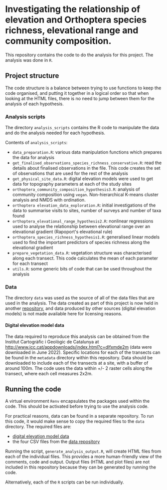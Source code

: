 # Investigating the relationship of elevation and Orthoptera species richness, elevational range and community composition. 

This repository contains the code to do the analysis for this project. The analysis was done in `R`. 

## Project structure

The code structure is a balance between trying to use functions to keep the code organised, and putting it together in a logical order so that when looking at the HTML files, there is no need to jump between them for the analysis of each hypothesis. 

### Analysis scripts

The directory `analysis_scripts` contains the R code to manipulate the data and do the analysis needed for each hypothesis.  

Contents of `analysis_scripts`: 
* `data_preparation.R`: various data manipulation functions which prepares the data for analysis
* `get_finalised_observations_species_richness_conservative.R`: read the details about finalised observations in the file. This code creates the set of observations that are used for the rest of the analysis
* `get_physical_site_data.R`: digital elevation models were used to get data for topography parameters at each of the study sites
* `orthoptera_community_composition_hypothesis3.R`: analysis of community composition using `vegan`. Non-hierarchical K-means cluster analysis and NMDS with ordination.
* `orthoptera elevation_data_exploration.R`: initial investigations of the data to summarise visits to sites, number of surveys and number of taxa found
* `orthoptera_elevational_range_hypothesis2.R`: nonlinear regressions used to analyse the relationship between elevational range over an elevational gradient (Rapoport's elevational rule)
* `orthoptera_species_richness_hypothesis1.R`: generalised linear models used to find the important predictors of species richness along the elevational gradient
* `prepare_vegetation_data.R`: vegetation structure was characterised along each transect. This code calculates the mean of each parameter for each transect
* `utils.R`: some generic bits of code that can be used throughout the analysis

### Data

The directory `data` was used as the source of all of the data files that are used in the analysis. The data created as part of this project is now held in another [repository](https://github.com/jen-thomas/orthoptera-elevational-range-community-composition-observation-data), and data produced by other sources (digital elevation models) is not made available here for licensing reasons. 

#### Digital elevation model data

The data required to reproduce this analysis can be obtained from the Institut Cartogràfic i Geològic de Catalunya at http://www.icc.cat/appdownloads/index.html?c=dlfxmde2m (data were downloaded in June 2022). Specific locations for each of the transects can be found in the `metadata` directory within this repository. Data should be downloaded to include each of the transects at a site, with a buffer of around 100m. The code uses the data within +/- 2 raster cells along the transect, where each cell measures 2x2m. 

## Running the code

A virtual environment `Renv` encapsulates the packages used within the code. This should be activated before trying to use the analysis code.

For practical reasons, data can be found in a separate repository. To run this code, it would make sense to copy the required files to the `data` directory. The required files are: 
* [digital elevation model data](#digital-elevation-model-data)
* the four CSV files from the [data repository](https://github.com/jen-thomas/orthoptera-elevational-range-community-composition-observation-data/tree/main/data)

Running the script, `generate_analysis_output.R`, will create HTML files from each of the individual files. This provides a more human-friendly view of the comments, code and output. Output files (HTML and plot files) are not included in this repository because they can be generated by running the code.

Alternatively, each of the `R` scripts can be run individually.